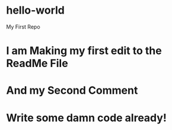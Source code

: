 # hello-world
My First Repo
# I am Making my first edit to the ReadMe File
# And my Second Comment
# Write some damn code already!
